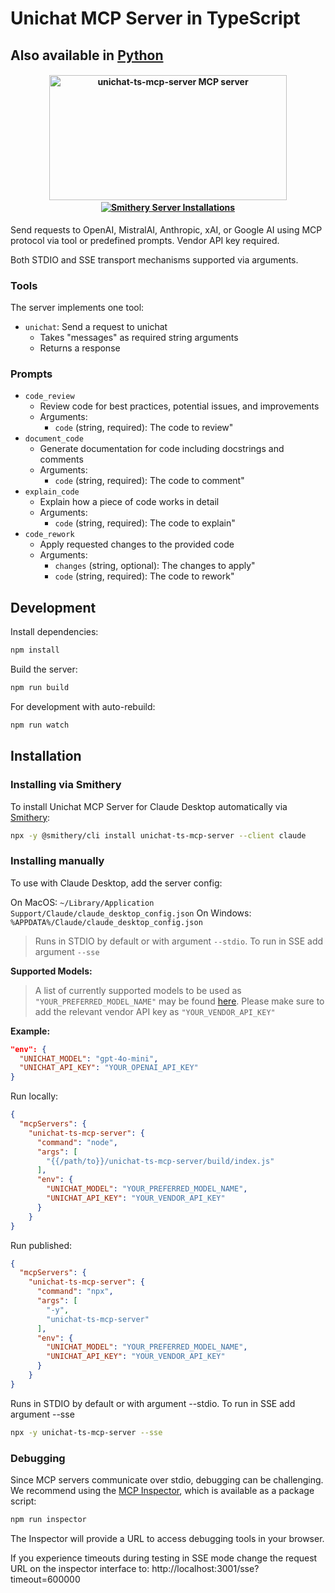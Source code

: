 # Unichat MCP Server in TypeScript
Also available in [Python](https://github.com/amidabuddha/unichat-mcp-server)
--
 <h4 align="center">
  <a href="https://glama.ai/mcp/servers/ub2u8wtbbv"><img width="380" height="200" src="https://glama.ai/mcp/servers/ub2u8wtbbv/badge" alt="unichat-ts-mcp-server MCP server" /></a>
  <a href="https://smithery.ai/server/unichat-ts-mcp-server"><br>
  <img src="https://smithery.ai/badge/unichat-ts-mcp-server" alt="Smithery Server Installations" />
  </a>
</h4>

Send requests to OpenAI, MistralAI, Anthropic, xAI, or Google AI using MCP protocol via tool or predefined prompts. Vendor API key required.

Both STDIO and SSE transport mechanisms supported via arguments.



### Tools

The server implements one tool:
- `unichat`: Send a request to unichat
  - Takes "messages" as required string arguments
  - Returns a response

### Prompts

- `code_review`
  - Review code for best practices, potential issues, and improvements
  - Arguments:
    - `code` (string, required): The code to review"
- `document_code`
  - Generate documentation for code including docstrings and comments
  - Arguments:
    - `code` (string, required): The code to comment"
- `explain_code`
  - Explain how a piece of code works in detail
  - Arguments:
    - `code` (string, required): The code to explain"
- `code_rework`
  - Apply requested changes to the provided code
  - Arguments:
    - `changes` (string, optional): The changes to apply"
    - `code` (string, required): The code to rework"

## Development

Install dependencies:
```bash
npm install
```

Build the server:
```bash
npm run build
```

For development with auto-rebuild:
```bash
npm run watch
```

## Installation

### Installing via Smithery

To install Unichat MCP Server for Claude Desktop automatically via [Smithery](https://smithery.ai/server/unichat-ts-mcp-server):

```bash
npx -y @smithery/cli install unichat-ts-mcp-server --client claude
```

### Installing manually

To use with Claude Desktop, add the server config:

On MacOS: `~/Library/Application Support/Claude/claude_desktop_config.json`
On Windows: `%APPDATA%/Claude/claude_desktop_config.json`

> Runs in STDIO by default or with argument `--stdio`. To run in SSE add argument `--sse`

**Supported Models:**
> A list of currently supported models to be used as `"YOUR_PREFERRED_MODEL_NAME"` may be found [here](https://github.com/amidabuddha/unichat-ts/blob/main/src/models.ts). Please make sure to add the relevant vendor API key as `"YOUR_VENDOR_API_KEY"`

**Example:**
```json
"env": {
  "UNICHAT_MODEL": "gpt-4o-mini",
  "UNICHAT_API_KEY": "YOUR_OPENAI_API_KEY"
}
```
Run locally:
```json
{
  "mcpServers": {
    "unichat-ts-mcp-server": {
      "command": "node",
      "args": [
        "{{/path/to}}/unichat-ts-mcp-server/build/index.js"
      ],
      "env": {
        "UNICHAT_MODEL": "YOUR_PREFERRED_MODEL_NAME",
        "UNICHAT_API_KEY": "YOUR_VENDOR_API_KEY"
      }
    }
}
```
Run published:
```json
{
  "mcpServers": {
    "unichat-ts-mcp-server": {
      "command": "npx",
      "args": [
        "-y",
        "unichat-ts-mcp-server"
      ],
      "env": {
        "UNICHAT_MODEL": "YOUR_PREFERRED_MODEL_NAME",
        "UNICHAT_API_KEY": "YOUR_VENDOR_API_KEY"
      }
    }
}
```


Runs in STDIO by default or with argument --stdio. To run in SSE add argument --sse
```bash
npx -y unichat-ts-mcp-server --sse
```

### Debugging

Since MCP servers communicate over stdio, debugging can be challenging. We recommend using the [MCP Inspector](https://github.com/modelcontextprotocol/inspector), which is available as a package script:

```bash
npm run inspector
```

The Inspector will provide a URL to access debugging tools in your browser.

If you experience timeouts during testing in SSE mode change the request URL on the inspector interface to: http://localhost:3001/sse?timeout=600000
